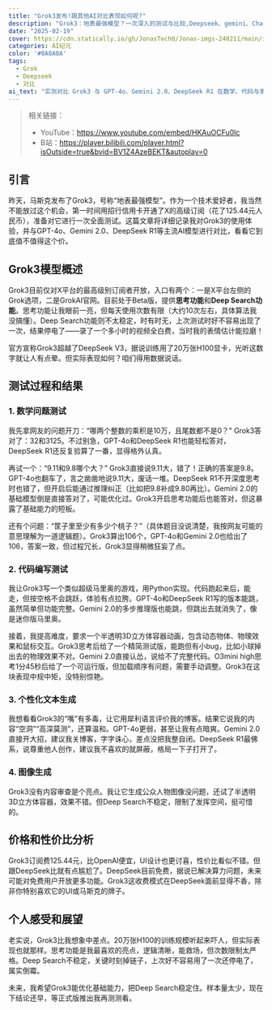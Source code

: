 ```yaml
---
title: "Grok3发布!跟其他AI对比表现如何呢?"
description: "Grok3：地表最强模型？一次深入的测试与比较,Deepseek、gemini、ChatGPT均有参战"
date: "2025-02-19"
cover: https://cdn.statically.io/gh/JonasTech0/Jonas-imgs-240211/main/imagesGrok3.jpg
categories: AI纪元
color: '#0A0A0A'
tags:
  - Grok
  - Deepseek
  - 对比
ai_text: "实测对比 Grok3 与 GPT‑4o、Gemini 2.0、DeepSeek R1 在数学、代码与多模态等任务下的表现；指出 Grok3 的优势与短板，并结合成本与可用性给出更务实的选型结论。"
---
```


> 相关链接：
> - YouTube：<https://www.youtube.com/embed/HKAuOCFu0lc>
> - B站：<https://player.bilibili.com/player.html?isOutside=true&bvid=BV1Z4AzeBEKT&autoplay=0>
## 引言

昨天，马斯克发布了Grok3，号称“地表最强模型”。作为一个技术爱好者，我当然不能放过这个机会，第一时间用招行信用卡开通了X的高级订阅（花了125.44元人民币），准备对它进行一次全面测试。这篇文章将详细记录我对Grok3的使用体验，并与GPT-4o、Gemini 2.0、DeepSeek R1等主流AI模型进行对比，看看它到底值不值得这个价。

## Grok3模型概述

Grok3目前仅对X平台的最高级别订阅者开放，入口有两个：一是X平台左侧的Grok选项，二是GrokAI官网。目前处于Beta版，提供**思考功能**和**Deep Search功能**。思考功能让我眼前一亮，但每天使用次数有限（大约10次左右，具体算法我没搞懂）。Deep Search功能则不太稳定，时有时无，上次测试时好不容易出现了一次，结果停电了——录了一个多小时的视频全白费，当时我的表情估计能拉磨！

官方宣称Grok3超越了DeepSeek V3，据说训练用了20万张H100显卡，光听这数字就让人有点晕。但实际表现如何？咱们得用数据说话。

## 测试过程和结果

### 1. 数学问题测试

我先拿网友的问题开刀：“哪两个整数的乘积是10万，且尾数都不是0？” Grok3答对了：32和3125。不过别急，GPT-4o和DeepSeek R1也能轻松答对，DeepSeek R1还反复验算了一番，显得格外认真。

再试一个：“9.11和9.8哪个大？” Grok3直接说9.11大，错了！正确的答案是9.8。GPT-4o也翻车了，言之凿凿地说9.11大，废话一堆。DeepSeek R1不开深度思考时也错了，但开启后能通过推理纠正（比如把9.8补成9.80再比）。Gemini 2.0的基础模型倒是直接答对了，可能优化过。Grok3开启思考功能后也能答对，但这暴露了基础能力的短板。

还有个问题：“筐子里至少有多少个桃子？”（具体题目没说清楚，我按网友可能的意思理解为一道逻辑题）。Grok3算出106个，GPT-4o和Gemini 2.0也给出了106，答案一致，但过程冗长，Grok3显得稍微狂妄了点。

### 2. 代码编写测试

我让Grok3写一个类似超级马里奥的游戏，用Python实现。代码跑起来后，能走，但按空格不会跳跃，体验有点拉胯。GPT-4o和DeepSeek R1写的版本能跳，虽然简单但功能完整。Gemini 2.0的多步推理版也能跳，但跳出去就消失了，像是迷你版马里奥。

接着，我提高难度，要求一个半透明3D立方体容器动画，包含动态物体、物理效果和鼠标交互。Grok3思考后给了一个精简测试版，能跑但有小bug，比如小球掉出去的物理效果不对。Gemini 2.0直接认怂，说给不了完整代码。O3mini high思考1分45秒后给了一个可运行版，但加载顺序有问题，需要手动调整。Grok3在这块表现中规中矩，没特别惊艳。

### 3. 个性化文本生成

我想看看Grok3的“嘴”有多毒，让它用犀利语言评价我的博客。结果它说我的内容“空洞”“高深莫测”，还算温和。GPT-4o更弱，甚至让我有点暗爽。Gemini 2.0直接开大招，建议我关博客，字字诛心，差点没把我整自闭。DeepSeek R1最佛系，说尊重他人创作，建议我不喜欢的就屏蔽，格局一下子打开了。

### 4. 图像生成

Grok3没有内容审查是个亮点。我让它生成公众人物图像没问题，还试了半透明3D立方体容器，效果不错。但Deep Search不稳定，限制了发挥空间，挺可惜的。

## 价格和性价比分析

Grok3订阅费125.44元，比OpenAI便宜，UI设计也更讨喜，性价比看似不错。但跟DeepSeek比就有点尴尬了。DeepSeek目前免费，据说已解决算力问题，未来可能对免费用户开放更多功能。Grok3这收费模式在DeepSeek面前显得不香，除非你特别喜欢它的UI或马斯克的牌子。

## 个人感受和展望

老实说，Grok3比我想象中差点。20万张H100的训练规模听起来吓人，但实际表现也就那样。思考功能是我最喜欢的亮点，逻辑清晰，能救场，但次数限制太严格。Deep Search不稳定，关键时刻掉链子，上次好不容易用了一次还停电了，属实倒霉。

未来，我希望Grok3能优化基础能力，把Deep Search稳定住。样本量太少，现在下结论还早，等正式版推出我再测测看。

